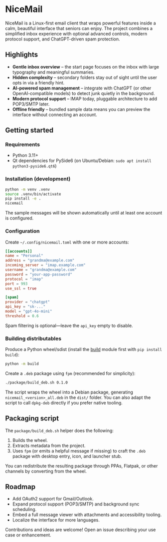 # NiceMail

NiceMail is a Linux-first email client that wraps powerful features inside a calm, beautiful interface that seniors can enjoy. The project combines a simplified inbox experience with optional advanced controls, modern protocol support, and ChatGPT-driven spam protection.

## Highlights

- **Gentle inbox overview** – the start page focuses on the inbox with large typography and meaningful summaries.
- **Hidden complexity** – secondary folders stay out of sight until the user opts in via a friendly hint.
- **AI-powered spam management** – integrate with ChatGPT (or other OpenAI-compatible models) to detect junk quietly in the background.
- **Modern protocol support** – IMAP today, pluggable architecture to add POP3/SMTP later.
- **Offline friendly** – bundled sample data means you can preview the interface without connecting an account.

## Getting started

### Requirements

- Python 3.11+
- Qt dependencies for PySide6 (on Ubuntu/Debian: `sudo apt install python3-pyside6.qt6`)

### Installation (development)

```bash
python -m venv .venv
source .venv/bin/activate
pip install -e .
nicemail
```

The sample messages will be shown automatically until at least one account is configured.

### Configuration

Create `~/.config/nicemail.toml` with one or more accounts:

```toml
[[accounts]]
name = "Personal"
address = "grandma@example.com"
incoming_server = "imap.example.com"
username = "grandma@example.com"
password = "your-app-password"
protocol = "imap"
port = 993
use_ssl = true

[spam]
provider = "chatgpt"
api_key = "sk-..."
model = "gpt-4o-mini"
threshold = 0.6
```

Spam filtering is optional—leave the `api_key` empty to disable.

### Building distributables

Produce a Python wheel/sdist (install the [build](https://pypi.org/project/build/) module first with `pip install build`):

```bash
python -m build
```

Create a `.deb` package using `fpm` (recommended for simplicity):

```bash
./package/build_deb.sh 0.1.0
```

The script wraps the wheel into a Debian package, generating `nicemail_<version>_all.deb` in the `dist/` folder. You can also adapt the script to call `dpkg-deb` directly if you prefer native tooling.

## Packaging script

The `package/build_deb.sh` helper does the following:

1. Builds the wheel.
2. Extracts metadata from the project.
3. Uses `fpm` (or emits a helpful message if missing) to craft the `.deb` package with desktop entry, icon, and launcher stub.

You can redistribute the resulting package through PPAs, Flatpak, or other channels by converting from the wheel.

## Roadmap

- Add OAuth2 support for Gmail/Outlook.
- Expand protocol support (POP3/SMTP) and background sync scheduling.
- Embed a full message viewer with attachments and accessibility tooling.
- Localize the interface for more languages.

Contributions and ideas are welcome! Open an issue describing your use case or enhancement.
